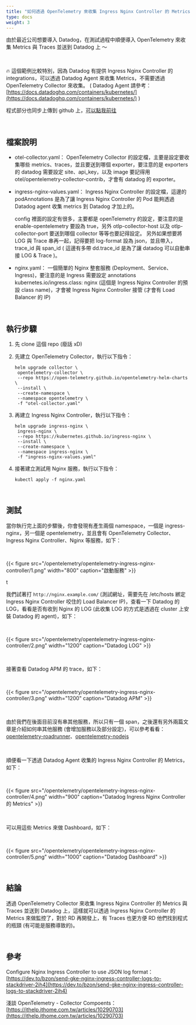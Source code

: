 ```yaml
---
title: "如何透過 OpenTelemetry 來收集 Ingress Nginx Controller 的 Metrics 與 Traces 並送到 Datadog 上"
type: docs
weight: 3
---
```


由於最近公司想要導入 Datadog，在測試過程中順便導入 OpenTelemetry 來收集 Metrics 與 Traces 並送到 Datadog 上 ～

<br>

🔥 這個範例比較特別，因為 Datadog 有提供 Ingress Nginx Controller 的 integrations，可以透過 Datadog Agent 來收集 Metrics，不需要透過 OpenTelemetry Collector 來收集。
( Datadog Agent 請參考：[https://docs.datadoghq.com/containers/kubernetes/](https://docs.datadoghq.com/containers/kubernetes/) )

程式部分也同步上傳到 github 上，[可以點我前往](https://github.com/880831ian/opentelemetry-ingress-nginx-controller)

<br>

## 檔案說明

- otel-collector.yaml：
  OpenTelemetry Collector 的設定檔，主要是設定要收集哪些 metrics、traces，並且要送到哪個 exporter，要注意的是 exporters 的 datadog 需要設定 site、api_key，以及 image 要記得用 otel/opentelemetry-collector-contrib，才會有 datadog 的 exporter。

- ingress-nginx-values.yaml：
  Ingress Nginx Controller 的設定檔，這邊的 podAnnotations 是為了讓 Ingress Nginx Controller 的 Pod 能夠透過 Datadog agent 收集 metrics 到 Datadog 才加上的。

  config 裡面的設定有很多，主要都是 openTelemetry 的設定，要注意的是 enable-opentelemetry 要設為 true，另外 otlp-collector-host 以及 otlp-collector-port 要送到哪個 collector 等等也要記得設定。
  另外如果想要將 LOG 與 Trace 串再一起，記得要把 log-format 設為 json，並且帶入，trace_id 與 span_id ( 這邊有多帶 dd.trace_id 是為了讓 datadog 可以自動串接 LOG & Trace )。

- nginx.yaml：
  一個簡單的 Nginx 整套服務 (Deployment、Service、Ingress)，要注意的是 Ingress 需要設定 annotations kubernetes.io/ingress.class: nginx (這個是 Ingress Nginx Controller 的預設 class name)，才會被 Ingress Nginx Controller 接管 (才會有 Load Balancer 的 IP)

<br>

## 執行步驟

1. 先 clone 這個 repo (廢話 xD)
2. 先建立 OpenTelemetry Collector，執行以下指令：

   ```shell
   helm upgrade collector \
    opentelemetry-collector \
    --repo https://open-telemetry.github.io/opentelemetry-helm-charts \
    --install \
    --create-namespace \
    --namespace opentelemetry \
    -f "otel-collector.yaml"
   ```

3. 再建立 Ingress Nginx Controller，執行以下指令：

   ```shell
   helm upgrade ingress-nginx \
    ingress-nginx \
    --repo https://kubernetes.github.io/ingress-nginx \
    --install \
    --create-namespace \
    --namespace ingress-nginx \
    -f "ingress-nginx-values.yaml"
   ```

4. 接著建立測試用 Nginx 服務，執行以下指令：

   ```shell
   kubectl apply -f nginx.yaml
   ```

<br>

## 測試

當你執行完上面的步驟後，你會發現有產生兩個 namespace，一個是 ingress-nginx，另一個是 opentelemetry，並且會有 OpenTelemetry Collector、Ingress Nginx Controller、Nginx 等服務，如下：

<br>

{{< figure src="/opentelemetry/opentelemetry-ingress-nginx-controller/1.png" width="800" caption="啟動服務" >}}

t<br>

我們試著打 `http://nginx.example.com/` (測試網址，需要先在 /etc/hosts 綁定 Ingress Nginx Controller 咬住的 Load Balancer IP)，查看一下 Datadog 的 LOG，看看是否有收到 Nginx 的 LOG (此收集 LOG 的方式是透過在 cluster 上安裝 Datadog 的 agent)，如下：

<br>

{{< figure src="/opentelemetry/opentelemetry-ingress-nginx-controller/2.png" width="1200" caption="Datadog LOG" >}}

<br>

接著查看 Datadog APM 的 trace，如下：

<br>

{{< figure src="/opentelemetry/opentelemetry-ingress-nginx-controller/3.png" width="1200" caption="Datadog APM" >}}

<br>

由於我們在後面目前沒有串其他服務，所以只有一個 span，之後還有另外兩篇文章是介紹如何串其他服務 (會增加服務以及部分設定)，可以參考看看：[opentelemetry-roadrunner](https://github.com/880831ian/opentelemetry-roadrunner)、[opentelemetry-nodejs](https://github.com/880831ian/opentelemetry-nodejs)

<br>

順便看一下透過 Datadog Agent 收集的 Ingress Nginx Controller 的 Metrics，如下：

<br>

{{< figure src="/opentelemetry/opentelemetry-ingress-nginx-controller/4.png" width="900" caption="Datadog Ingress Nginx Controller 的 Metrics" >}}

<br>

可以用這些 Metrics 來做 Dashboard，如下：

<br>

{{< figure src="/opentelemetry/opentelemetry-ingress-nginx-controller/5.png" width="1000" caption="Datadog Dashboard" >}}

<br>

## 結論

透過 OpenTelemetry Collector 來收集 Ingress Nginx Controller 的 Metrics 與 Traces 並送到 Datadog 上，這樣就可以透過 Ingress Nginx Controller 的 Metrics 來做監控了，對於 RD 再開發上，有 Traces 也更方便 RD 他們找到程式的瓶頸 (有可能是服務導致的)。

<br>

## 參考

Configure Nginx Ingress Controller to use JSON log format：[https://dev.to/bzon/send-gke-nginx-ingress-controller-logs-to-stackdriver-2ih4](https://dev.to/bzon/send-gke-nginx-ingress-controller-logs-to-stackdriver-2ih4)

淺談 OpenTelemetry - Collector Compoents：[https://ithelp.ithome.com.tw/articles/10290703](https://ithelp.ithome.com.tw/articles/10290703)
